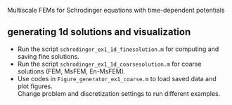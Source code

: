 Multiscale FEMs for Schrodinger equations with time-dependent potentials

## generating 1d solutions and visualization
* Run the script `schrodinger_ex1_1d_finesolution.m` for computing and saving fine solutions. <br>
* Run the script `schrodinger_ex1_1d_coarsesolution.m` for coarse solutions (FEM, MsFEM, En-MsFEM). <br>
* Use codes in `Figure_generator_ex1_coarse.m` to load saved data and plot figures. <br>
Change problem and discretization settings to run different examples.
